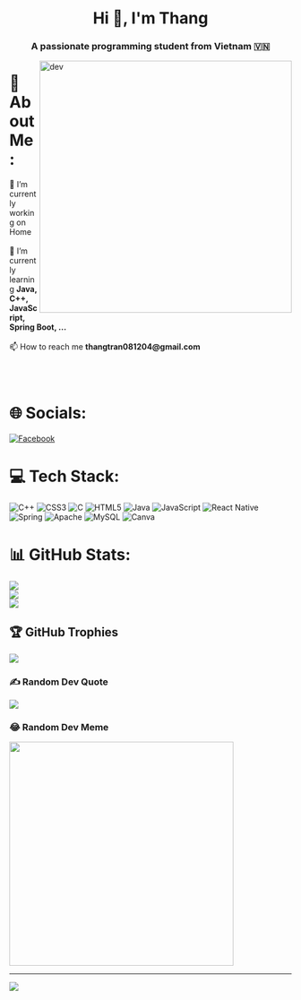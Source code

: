 <h1 align="center">Hi 👋, I'm Thang</h1>
<p align="center">
  <h3 align="center">A passionate programming student from Vietnam 🇻🇳 </h3>
</p>


<img src="https://cdn.dribbble.com/users/1059583/screenshots/4171367/coding-freak.gif" alt="dev" align="right" width="450"/>

# 💫 About Me:
<p>🔭 I’m currently working on Home<br><br>🌱 I’m currently learning <strong>Java, C++, JavaScript, Spring Boot, ...</strong><br><br>📫 How to reach me         <strong>thangtran081204@gmail.com</strong><p>
<br><br>


# 🌐 Socials:
[![Facebook](https://img.shields.io/badge/Facebook-%231877F2.svg?logo=Facebook&logoColor=white)](https://facebook.com/https://www.facebook.com/profile.php?id=100010892949700) 

# 💻 Tech Stack:
![C++](https://img.shields.io/badge/c++-%2300599C.svg?style=for-the-badge&logo=c%2B%2B&logoColor=white) ![CSS3](https://img.shields.io/badge/css3-%231572B6.svg?style=for-the-badge&logo=css3&logoColor=white) ![C](https://img.shields.io/badge/c-%2300599C.svg?style=for-the-badge&logo=c&logoColor=white) ![HTML5](https://img.shields.io/badge/html5-%23E34F26.svg?style=for-the-badge&logo=html5&logoColor=white) ![Java](https://img.shields.io/badge/java-%23ED8B00.svg?style=for-the-badge&logo=openjdk&logoColor=white) ![JavaScript](https://img.shields.io/badge/javascript-%23323330.svg?style=for-the-badge&logo=javascript&logoColor=%23F7DF1E) ![React Native](https://img.shields.io/badge/react_native-%2320232a.svg?style=for-the-badge&logo=react&logoColor=%2361DAFB) ![Spring](https://img.shields.io/badge/spring-%236DB33F.svg?style=for-the-badge&logo=spring&logoColor=white) ![Apache](https://img.shields.io/badge/apache-%23D42029.svg?style=for-the-badge&logo=apache&logoColor=white) ![MySQL](https://img.shields.io/badge/mysql-%2300000f.svg?style=for-the-badge&logo=mysql&logoColor=white) ![Canva](https://img.shields.io/badge/Canva-%2300C4CC.svg?style=for-the-badge&logo=Canva&logoColor=white)
# 📊 GitHub Stats:
![](https://github-readme-stats.vercel.app/api?username=BATEEE&theme=dark&hide_border=false&include_all_commits=false&count_private=false)<br/>
![](https://github-readme-streak-stats.herokuapp.com/?user=BATEEE&theme=dark&hide_border=false)<br/>
![](https://github-readme-stats.vercel.app/api/top-langs/?username=BATEEE&theme=dark&hide_border=false&include_all_commits=false&count_private=false&layout=compact)

## 🏆 GitHub Trophies
![](https://github-profile-trophy.vercel.app/?username=BATEEE&theme=radical&no-frame=false&no-bg=true&margin-w=4)

### ✍️ Random Dev Quote
![](https://quotes-github-readme.vercel.app/api?type=horizontal&theme=radical)

### 😂 Random Dev Meme
<img src='https://randommeme-five.vercel.app/' style="height: 400px;"/>

---
[![](https://visitcount.itsvg.in/api?id=BATEEE&icon=0&color=0)](https://visitcount.itsvg.in)

<!-- Proudly created with GPRM ( https://gprm.itsvg.in ) -->
